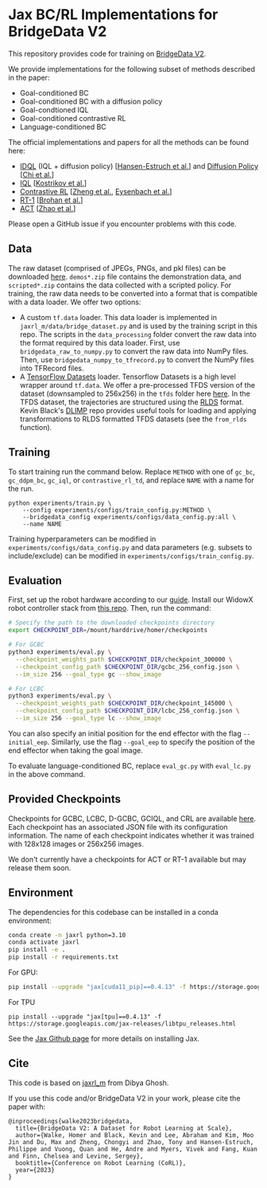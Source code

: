 # Jax BC/RL Implementations for BridgeData V2

This repository provides code for training on [BridgeData V2](https://rail-berkeley.github.io/bridgedata/).

We provide implementations for the following subset of methods described in the paper:

- Goal-conditioned BC
- Goal-conditioned BC with a diffusion policy 
- Goal-condtioned IQL
- Goal-conditioned contrastive RL 
- Language-conditioned BC

The official implementations and papers for all the methods can be found here:
- [IDQL](https://github.com/philippe-eecs/IDQL) (IQL + diffusion policy) [[Hansen-Estruch et al.](https://github.com/philippe-eecs/IDQL)] and [Diffusion Policy](https://diffusion-policy.cs.columbia.edu/) [[Chi et al.](https://diffusion-policy.cs.columbia.edu/)]
- [IQL](https://github.com/ikostrikov/implicit_q_learning) [[Kostrikov et al.](https://arxiv.org/abs/2110.06169)]
- [Contrastive RL](https://chongyi-zheng.github.io/stable_contrastive_rl/) [[Zheng et al.](https://arxiv.org/abs/2306.03346), [Eysenbach et al.](https://arxiv.org/abs/2206.07568)]
- [RT-1](https://github.com/google-research/robotics_transformer) [[Brohan et al.](https://arxiv.org/abs/2212.06817)]
- [ACT](https://github.com/tonyzhaozh/act) [[Zhao et al.](https://arxiv.org/abs/2304.13705)]

Please open a GitHub issue if you encounter problems with this code. 

## Data 
The raw dataset (comprised of JPEGs, PNGs, and pkl files) can be downloaded [here](https://rail.eecs.berkeley.edu/datasets/bridge_release/data/). `demos*.zip` file contains the demonstration data, and `scripted*.zip` contains the data collected with a scripted policy. For training, the raw data needs to be converted into a format that is compatible with a data loader. We offer two options:

- A custom `tf.data` loader. This data loader is implemented in `jaxrl_m/data/bridge_dataset.py` and is used by the training script in this repo. The scripts in the `data_processing` folder convert the raw data into the format required by this data loader. First, use `bridgedata_raw_to_numpy.py` to convert the raw data into NumPy files. Then, use `bridgedata_numpy_to_tfrecord.py` to convert the NumPy files into TFRecord files. 
- A [TensorFlow Datasets](https://www.tensorflow.org/datasets/catalog/overview) loader. Tensorflow Datasets is a high level wrapper around `tf.data`. We offer a pre-processed TFDS version of the dataset (downsampled to 256x256) in the `tfds` folder here [here](https://rail.eecs.berkeley.edu/datasets/bridge_release/data/). In the TFDS dataset, the trajectories are structured using the [RLDS](https://github.com/google-research/rlds) format. Kevin Black's [DLIMP](https://github.com/kvablack/dlimp) repo provides useful tools for loading and applying transformations to RLDS formatted TFDS datasets (see the `from_rlds` function).

## Training

To start training run the command below. Replace `METHOD` with one of `gc_bc`, `gc_ddpm_bc`, `gc_iql`, or `contrastive_rl_td`, and replace `NAME` with a name for the run. 

```
python experiments/train.py \
    --config experiments/configs/train_config.py:METHOD \
    --bridgedata_config experiments/configs/data_config.py:all \
    --name NAME
```


Training hyperparameters can be modified in `experiments/configs/data_config.py` and data parameters (e.g. subsets to include/exclude) can be modified in `experiments/configs/train_config.py`. 

## Evaluation

First, set up the robot hardware according to our [guide](https://docs.google.com/document/d/1si-6cTElTWTgflwcZRPfgHU7-UwfCUkEztkH3ge5CGc/edit?usp=sharing). Install our WidowX robot controller stack from [this repo](https://github.com/rail-berkeley/bridge_data_robot). Then, run the command:

```bash
# Specify the path to the downloaded checkpoints directory
export CHECKPOINT_DIR=/mount/harddrive/homer/checkpoints

# For GCBC
python3 experiments/eval.py \
  --checkpoint_weights_path $CHECKPOINT_DIR/checkpoint_300000 \
  --checkpoint_config_path $CHECKPOINT_DIR/gcbc_256_config.json \
  --im_size 256 --goal_type gc --show_image

# For LCBC
python3 experiments/eval.py \
  --checkpoint_weights_path $CHECKPOINT_DIR/checkpoint_145000 \
  --checkpoint_config_path $CHECKPOINT_DIR/lcbc_256_config.json \
  --im_size 256 --goal_type lc --show_image
```

You can also specify an initial position for the end effector with the flag `--initial_eep`. Similarly, use the flag `--goal_eep` to specify the position of the end effector when taking the goal image.

To evaluate language-conditioned BC, replace `eval_gc.py` with `eval_lc.py` in the above command.

## Provided Checkpoints

Checkpoints for GCBC, LCBC, D-GCBC, GCIQL, and CRL are available [here](https://rail.eecs.berkeley.edu/datasets/bridge_release/checkpoints/). Each checkpoint has an associated JSON file with its configuration information. The name of each checkpoint indicates whether it was trained with 128x128 images or 256x256 images.

We don't currently have a checkpoints for ACT or RT-1 available but may release them soon. 

## Environment

The dependencies for this codebase can be installed in a conda environment:

```bash
conda create -n jaxrl python=3.10
conda activate jaxrl
pip install -e . 
pip install -r requirements.txt
```
For GPU:
```bash
pip install --upgrade "jax[cuda11_pip]==0.4.13" -f https://storage.googleapis.com/jax-releases/jax_cuda_releases.html
```

For TPU
```
pip install --upgrade "jax[tpu]==0.4.13" -f https://storage.googleapis.com/jax-releases/libtpu_releases.html
```
See the [Jax Github page](https://github.com/google/jax) for more details on installing Jax. 

## Cite

This code is based on [jaxrl_m](https://github.com/dibyaghosh/jaxrl_m) from Dibya Ghosh.

If you use this code and/or BridgeData V2 in your work, please cite the paper with:

```
@inproceedings{walke2023bridgedata,
  title={BridgeData V2: A Dataset for Robot Learning at Scale},
  author={Walke, Homer and Black, Kevin and Lee, Abraham and Kim, Moo Jin and Du, Max and Zheng, Chongyi and Zhao, Tony and Hansen-Estruch, Philippe and Vuong, Quan and He, Andre and Myers, Vivek and Fang, Kuan and Finn, Chelsea and Levine, Sergey},
  booktitle={Conference on Robot Learning (CoRL)},
  year={2023}
}
```
